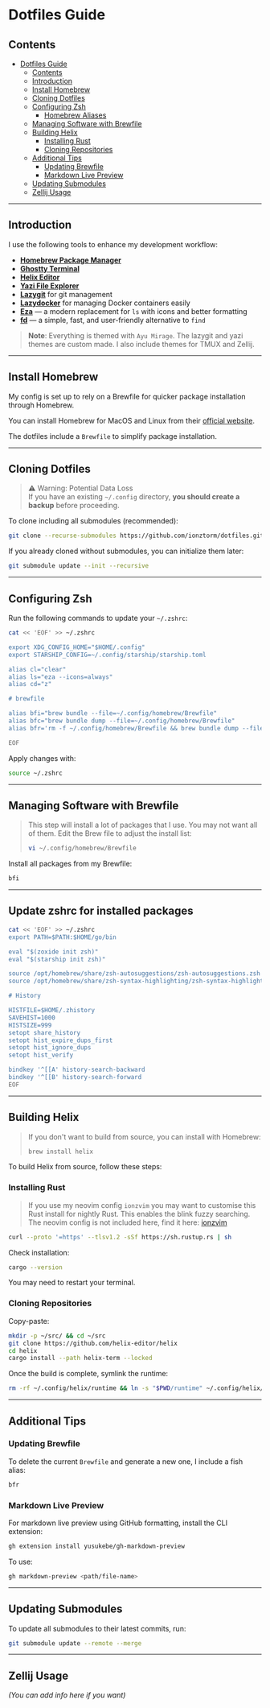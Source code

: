 # Dotfiles Guide

## Contents

<!--toc:start-->

- [Dotfiles Guide](#dotfiles-guide)
  - [Contents](#contents)
  - [Introduction](#introduction)
  - [Install Homebrew](#install-homebrew)
  - [Cloning Dotfiles](#cloning-dotfiles)
  - [Configuring Zsh](#configuring-zsh)
    - [Homebrew Aliases](#homebrew-aliases)
  - [Managing Software with Brewfile](#managing-software-with-brewfile)
  - [Building Helix](#building-helix)
    - [Installing Rust](#installing-rust)
    - [Cloning Repositories](#cloning-repositories)
  - [Additional Tips](#additional-tips)
    - [Updating Brewfile](#updating-brewfile)
    - [Markdown Live Preview](#markdown-live-preview)
  - [Updating Submodules](#updating-submodules)
  - [Zellij Usage](#zellij-usage)
  <!--toc:end-->

---

## Introduction

I use the following tools to enhance my development workflow:

- **[Homebrew Package Manager](https://brew.sh/)**
- **[Ghostty Terminal](https://github.com/ghostty/ghostty)**
- **[Helix Editor](https://github.com/helix-editor/helix)**
- **[Yazi File Explorer](https://github.com/sxyazi/yazi)**
- **[Lazygit](https://github.com/jesseduffield/lazygit)** for git management
- **[Lazydocker](https://github.com/jesseduffield/lazydocker)** for managing Docker containers easily
- **[Eza](https://the.exa.website/)** — a modern replacement for `ls` with icons and better formatting
- **[fd](https://github.com/sharkdp/fd)** — a simple, fast, and user-friendly alternative to `find`

> **Note**: Everything is themed with `Ayu Mirage`. The lazygit and yazi themes are custom made. I also include themes for TMUX and Zellij.

---

## Install Homebrew

My config is set up to rely on a Brewfile for quicker package installation through Homebrew.

You can install Homebrew for MacOS and Linux from their [official website](https://brew.sh/).

The dotfiles include a `Brewfile` to simplify package installation.

---

## Cloning Dotfiles

> ⚠️ Warning: Potential Data Loss  
> If you have an existing `~/.config` directory, **you should create a backup** before proceeding.

To clone including all submodules (recommended):

```bash
git clone --recurse-submodules https://github.com/ionztorm/dotfiles.git ~/.config
```

If you already cloned without submodules, you can initialize them later:

```bash
git submodule update --init --recursive
```

---

## Configuring Zsh

Run the following commands to update your `~/.zshrc`:

```bash
cat << 'EOF' >> ~/.zshrc

export XDG_CONFIG_HOME="$HOME/.config"
export STARSHIP_CONFIG=~/.config/starship/starship.toml

alias cl="clear"
alias ls="eza --icons=always"
alias cd="z"

# brewfile

alias bfi="brew bundle --file=~/.config/homebrew/Brewfile"
alias bfc="brew bundle dump --file=~/.config/homebrew/Brewfile"
alias bfr='rm -f ~/.config/homebrew/Brewfile && brew bundle dump --file=~/.config/homebrew/Brewfile'

EOF
```

Apply changes with:

```bash
source ~/.zshrc
```

---

## Managing Software with Brewfile

> This step will install a lot of packages that I use. You may not want all of them. Edit the Brew file to adjust the install list:
>
> ```bash
> vi ~/.config/homebrew/Brewfile
> ```

Install all packages from my Brewfile:

```bash
bfi
```

---

## Update zshrc for installed packages

```bash
cat << 'EOF' >> ~/.zshrc
export PATH=$PATH:$HOME/go/bin

eval "$(zoxide init zsh)"
eval "$(starship init zsh)"

source /opt/homebrew/share/zsh-autosuggestions/zsh-autosuggestions.zsh
source /opt/homebrew/share/zsh-syntax-highlighting/zsh-syntax-highlighting.zsh

# History

HISTFILE=$HOME/.zhistory
SAVEHIST=1000
HISTSIZE=999
setopt share_history
setopt hist_expire_dups_first
setopt hist_ignore_dups
setopt hist_verify

bindkey '^[[A' history-search-backward
bindkey '^[[B' history-search-forward
EOF
```

---

## Building Helix

> If you don't want to build from source, you can install with Homebrew:
>
> ```bash
> brew install helix
> ```

To build Helix from source, follow these steps:

### Installing Rust

> If you use my neovim config `ionzvim` you may want to customise this Rust install for nightly Rust. This enables the blink fuzzy searching. The neovim config is not included here, find it here: [ionzvim](https://github.com/leonlonsdale/ionzvim)

```bash
curl --proto '=https' --tlsv1.2 -sSf https://sh.rustup.rs | sh
```

Check installation:

```bash
cargo --version
```

You may need to restart your terminal.

### Cloning Repositories

Copy-paste:

```bash
mkdir -p ~/src/ && cd ~/src
git clone https://github.com/helix-editor/helix
cd helix
cargo install --path helix-term --locked
```

Once the build is complete, symlink the runtime:

```bash
rm -rf ~/.config/helix/runtime && ln -s "$PWD/runtime" ~/.config/helix/runtime
```

---

## Additional Tips

### Updating Brewfile

To delete the current `Brewfile` and generate a new one, I include a fish alias:

```bash
bfr
```

### Markdown Live Preview

For markdown live preview using GitHub formatting, install the CLI extension:

```bash
gh extension install yusukebe/gh-markdown-preview
```

To use:

```bash
gh markdown-preview <path/file-name>
```

---

## Updating Submodules

To update all submodules to their latest commits, run:

```bash
git submodule update --remote --merge
```

---

## Zellij Usage

_(You can add info here if you want)_
